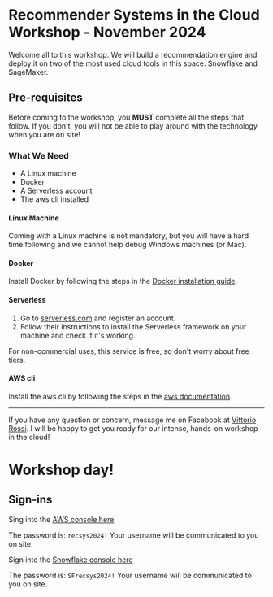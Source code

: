 # Recommender Systems in the Cloud Workshop - November 2024

Welcome all to this workshop. We will build a recommendation engine and deploy it on two of the most used cloud tools in this space: Snowflake and SageMaker.

## Pre-requisites

Before coming to the workshop, you **MUST** complete all the steps that follow. If you don't, you will not be able to play around with the technology when you are on site!

### What We Need

- A Linux machine
- Docker
- A Serverless account
- The aws cli installed

#### Linux Machine

Coming with a Linux machine is not mandatory, but you will have a hard time following and we cannot help debug Windows machines (or Mac).

#### Docker

Install Docker by following the steps in the [Docker installation guide](https://docs.docker.com/get-docker/).

#### Serverless

1. Go to [serverless.com](https://www.serverless.com) and register an account.
2. Follow their instructions to install the Serverless framework on your machine and check if it's working.

For non-commercial uses, this service is free, so don't worry about free tiers.

#### AWS cli

Install the aws cli by following the steps in the [aws documentation](https://docs.aws.amazon.com/cli/latest/userguide/getting-started-install.html)

---

If you have any question or concern, message me on Facebook at [Vittorio Rossi](https://web.facebook.com/profile.php?id=100010409105751). I will be happy to get you ready for our intense, hands-on workshop in the cloud!


# Workshop day!

## Sign-ins
Sing into the [AWS console here](https://160885274670.signin.aws.amazon.com/console)

The password is: 
`recsys2024!`
Your username will be communicated to you on site.

Sign into the [Snowflake console here](https://mzzkhgy-lk09606.snowflakecomputing.com/console/login)

The password is: 
`SFrecsys2024!`
Your username will be communicated to you on site.
